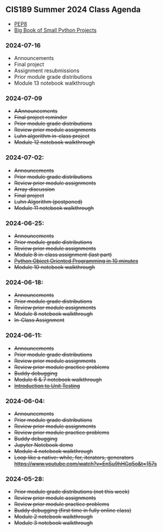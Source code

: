 
## CIS189 Summer 2024 Class Agenda

- [PEP8](https://peps.python.org/pep-0008/)
- [Big Book of Small Python Projects](https://inventwithpython.com/bigbookpython/)


### 2024-07-16

- Announcements  
- Final project  
- Assignment resubmissions  
- Prior module grade distributions      
- Module 13 notebook walkthrough     


### 2024-07-09

- ~~AAnnouncements~~
- ~~Final project reminder~~
- ~~Prior module grade distributions~~
- ~~Review prior module assignments~~   
- ~~Luhn algorithm in-class project~~    
- ~~Module 12 notebook walkthrough~~



### 2024-07-02:

- ~~Announcements~~
- ~~Prior module grade distributions~~   
- ~~Review prior module assignments~~  
- ~~Array discussion~~
- ~~Final project~~
- ~~Luhn Algorithm (postponed)~~
- ~~Module 11 notebook walkthrough~~   


### 2024-06-25:

- ~~Announcements~~
- ~~Prior module grade distributions~~  
- ~~Review prior module assignments~~
- ~~Module 8 in-class assignment (last part)~~
- ~~[Python Object Oriented Programming in 10 minutes](https://www.youtube.com/watch?v=q2SGW2VgwAM&t=28s)~~
- ~~Module 10 notebook walkthrough~~


### 2024-06-18:

- ~~Announcements~~
- ~~Prior module grade distributions~~ 
- ~~Review prior module assignments~~
- ~~Module 8 notebook walkthrough~~ 
- ~~In-Class Assignment~~


### 2024-06-11:
- ~~Announcements~~
- ~~Prior module grade distributions~~
- ~~Review prior module assignments~~
- ~~Review prior module practice problems~~
- ~~Buddy debugging~~
- ~~Module 6 & 7 notebook walkthrough~~
- ~~[Introduction to Unit Testing](https://www.youtube.com/watch?v=HKTyOUx9Wf4)~~


### 2024-06-04:
- ~~Announcements~~
- ~~Prior module grade distributions~~
- ~~Review prior module assignments~~
- ~~Review prior module practice problems~~
- ~~Buddy debugging~~
- ~~Jupyter Notebook demo~~
- ~~Module 4 notebook walkthrough~~
- ~~Loop like a native: while, for, iterators, generators https://www.youtube.com/watch?v=EnSu9hHGq5o&t=157s~~


### 2024-05-28:

- ~~Prior module grade distributions (not this week)~~
- ~~Review prior module assignments~~
- ~~Review prior module practice problems~~
- ~~Buddy debugging (first time in fully online class)~~
- ~~Module 2 notebook walkthrough~~
- ~~Module 3 notebook walkthrough~~


